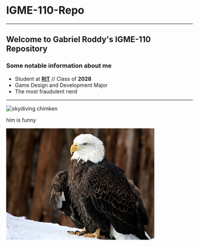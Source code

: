 # IGME-110-Repo
---
## Welcome to Gabriel Roddy's IGME-110 Repository
### Some notable information about me
- Student at [**RIT**](https://www.rit.edu/) // Class of **2028**
- Game Design and Development Major
- The most fraudulent nerd
---
![skydiving chimken](https://preview.redd.it/which-came-first-the-chicken-or-the-egg-mystery-solved-the-v0-ulnjojwqirdc1.jpeg?auto=webp&s=46eaefa3e860afb1e856eb163fd605794a0d6874)

him is funny

![hmmmmm](md-images/eagle.jpg)
